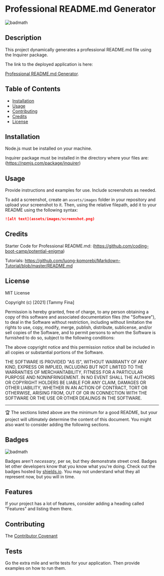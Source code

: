 # Professional README.md Generator
![badmath](https://img.shields.io/github/languages/top/nielsenjared/badmath)
## Description 
This project dynamically generates a professional README.md file using the Inquirer package.

The link to the deployed application is here:

[Professional README.md Generator](https://github.com/trfina/professional-README-generator).

## Table of Contents

* [Installation](#installation)
* [Usage](#usage)
* [Contributing](#contributing)
* [Credits](#credits)
* [License](#license)


## Installation

Node.js must be installed on your machine.

Inquirer package must be installed in the directory where your files are:
(https://npmjs.com/package/inquirer)

## Usage 

Provide instructions and examples for use. Include screenshots as needed.

To add a screenshot, create an `assets/images` folder in your repository and upload your screenshot to it. Then, using the relative filepath, add it to your README using the following syntax:

```md
![alt text](assets/images/screenshot.png)
```
<!-- SCREENSHOTS to ADD:
how to start program
input screen
final generated README.md file -->

## Credits

Starter Code for Professional README.md:
(https://github.com/coding-boot-camp/potential-enigma)

Tutorials:
https://github.com/luong-komorebi/Markdown-Tutorial/blob/master/README.md

## License

MIT License

Copyright (c) [2021] [Tammy Fina]

Permission is hereby granted, free of charge, to any person obtaining a copy of this software and associated documentation files (the "Software"), to deal in the Software without restriction, including without limitation the rights to use, copy, modify, merge, publish, distribute, sublicense, and/or sell copies of the Software, and to permit persons to whom the Software is furnished to do so, subject to the following conditions:

The above copyright notice and this permission notice shall be included in all copies or substantial portions of the Software.

THE SOFTWARE IS PROVIDED "AS IS", WITHOUT WARRANTY OF ANY KIND, EXPRESS OR IMPLIED, INCLUDING BUT NOT LIMITED TO THE WARRANTIES OF MERCHANTABILITY, FITNESS FOR A PARTICULAR PURPOSE AND NONINFRINGEMENT. IN NO EVENT SHALL THE AUTHORS OR COPYRIGHT HOLDERS BE LIABLE FOR ANY CLAIM, DAMAGES OR OTHER LIABILITY, WHETHER IN AN ACTION OF CONTRACT, TORT OR OTHERWISE, ARISING FROM,
OUT OF OR IN CONNECTION WITH THE SOFTWARE OR THE USE OR OTHER DEALINGS IN THE SOFTWARE.


---

🏆 The sections listed above are the minimum for a good README, but your project will ultimately determine the content of this document. You might also want to consider adding the following sections.

## Badges

![badmath](https://img.shields.io/github/languages/top/nielsenjared/badmath)

Badges aren't _necessary_, per se, but they demonstrate street cred. Badges let other developers know that you know what you're doing. Check out the badges hosted by [shields.io](https://shields.io/). You may not understand what they all represent now, but you will in time.


## Features

If your project has a lot of features, consider adding a heading called "Features" and listing them there.


## Contributing

The [Contributor Covenant](https://www.contributor-covenant.org/) 

## Tests

Go the extra mile and write tests for your application. Then provide examples on how to run them.
